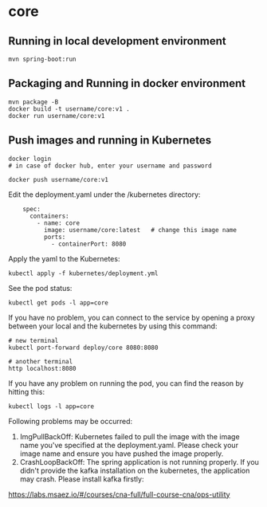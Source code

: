# core

## Running in local development environment

```
mvn spring-boot:run
```

## Packaging and Running in docker environment

```
mvn package -B
docker build -t username/core:v1 .
docker run username/core:v1
```

## Push images and running in Kubernetes

```
docker login 
# in case of docker hub, enter your username and password

docker push username/core:v1
```

Edit the deployment.yaml under the /kubernetes directory:
```
    spec:
      containers:
        - name: core
          image: username/core:latest   # change this image name
          ports:
            - containerPort: 8080

```

Apply the yaml to the Kubernetes:
```
kubectl apply -f kubernetes/deployment.yml
```

See the pod status:
```
kubectl get pods -l app=core
```

If you have no problem, you can connect to the service by opening a proxy between your local and the kubernetes by using this command:
```
# new terminal
kubectl port-forward deploy/core 8080:8080

# another terminal
http localhost:8080
```

If you have any problem on running the pod, you can find the reason by hitting this:
```
kubectl logs -l app=core
```

Following problems may be occurred:

1. ImgPullBackOff:  Kubernetes failed to pull the image with the image name you've specified at the deployment.yaml. Please check your image name and ensure you have pushed the image properly.
1. CrashLoopBackOff: The spring application is not running properly. If you didn't provide the kafka installation on the kubernetes, the application may crash. Please install kafka firstly:

https://labs.msaez.io/#/courses/cna-full/full-course-cna/ops-utility

